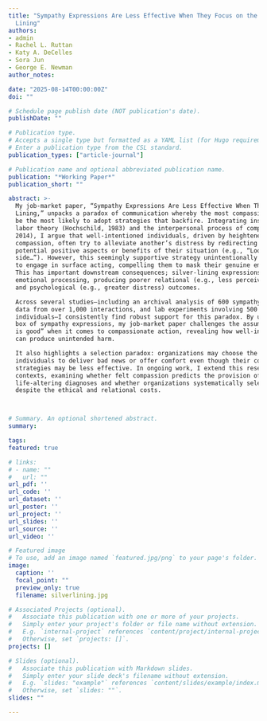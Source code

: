 ```yaml
---
title: "Sympathy Expressions Are Less Effective When They Focus on the Silver
  Lining"
authors:
- admin
- Rachel L. Ruttan
- Katy A. DeCelles
- Sora Jun
- George E. Newman
author_notes:

date: "2025-08-14T00:00:00Z"
doi: ""

# Schedule page publish date (NOT publication's date).
publishDate: ""

# Publication type.
# Accepts a single type but formatted as a YAML list (for Hugo requirements).
# Enter a publication type from the CSL standard.
publication_types: ["article-journal"]

# Publication name and optional abbreviated publication name.
publication: "*Working Paper*"
publication_short: ""

abstract: >-
  My job-market paper, “Sympathy Expressions Are Less Effective When They Focus on the Silver
  Lining,” unpacks a paradox of communication whereby the most compassionate individuals may
  be the most likely to adopt strategies that backfire. Integrating insights from emotional-
  labor theory (Hochschild, 1983) and the interpersonal process of compassion (Dutton et al.,
  2014), I argue that well-intentioned individuals, driven by heightened feelings of
  compassion, often try to alleviate another’s distress by redirecting their attention to the
  potential positive aspects or benefits of their situation (e.g., “Look on the bright
  side…”). However, this seemingly supportive strategy unintentionally pressures recipients
  to engage in surface acting, compelling them to mask their genuine emotional experiences.
  This has important downstream consequences; silver-lining expressions undermine authentic
  emotional processing, producing poorer relational (e.g., less perceived supervisor support)
  and psychological (e.g., greater distress) outcomes.

  Across several studies—including an archival analysis of 600 sympathy cards, observational
  data from over 1,000 interactions, and lab experiments involving 500 grieving
  individuals—I consistently find robust support for this paradox. By unpacking the black
  box of sympathy expressions, my job-market paper challenges the assumption that “anything
  is good” when it comes to compassionate action, revealing how well-intentioned strategies
  can produce unintended harm.

  It also highlights a selection paradox: organizations may choose the most compassionate
  individuals to deliver bad news or offer comfort even though their conversational
  strategies may be less effective. In ongoing work, I extend this research to medical
  contexts, examining whether felt compassion predicts the provision of false hope during
  life-altering diagnoses and whether organizations systematically select such communicators
  despite the ethical and relational costs.



# Summary. An optional shortened abstract.
summary: 

tags:
featured: true

# links:
# - name: ""
#   url: ""
url_pdf: ''
url_code: ''
url_dataset: ''
url_poster: ''
url_project: ''
url_slides: ''
url_source: ''
url_video: ''

# Featured image
# To use, add an image named `featured.jpg/png` to your page's folder. 
image:
  caption: ''
  focal_point: ""
  preview_only: true
  filename: silverlining.jpg 

# Associated Projects (optional).
#   Associate this publication with one or more of your projects.
#   Simply enter your project's folder or file name without extension.
#   E.g. `internal-project` references `content/project/internal-project/index.md`.
#   Otherwise, set `projects: []`.
projects: []

# Slides (optional).
#   Associate this publication with Markdown slides.
#   Simply enter your slide deck's filename without extension.
#   E.g. `slides: "example"` references `content/slides/example/index.md`.
#   Otherwise, set `slides: ""`.
slides: ""

---
```


